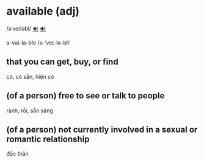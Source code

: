 # available (adj)

/əˈveɪləbl/ [🔊](https://www.oxfordlearnersdictionaries.com/media/english/uk_pron/a/ava/avail/available__gb_2.mp3) [🔊](https://www.oxfordlearnersdictionaries.com/media/english/us_pron/a/ava/avail/available__us_1.mp3)

a-vai-la-ble /ə-ˈveɪ-lə-bl/

## that you can get, buy, or find

có, có sẵn, hiện có

## (of a person) free to see or talk to people

rảnh, rỗi, sẵn sàng

## (of a person) not currently involved in a sexual or romantic relationship

độc thân